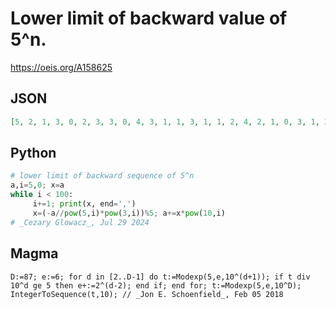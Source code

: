 # Lower limit of backward value of 5^n\.
https://oeis.org/A158625
## JSON
```JSON
[5, 2, 1, 3, 0, 2, 3, 3, 0, 4, 3, 1, 1, 3, 1, 1, 2, 4, 2, 1, 0, 3, 1, 3, 3, 0, 0, 0, 2, 3, 1, 4, 1, 0, 2, 1, 0, 3, 4, 3, 0, 2, 1, 2, 2, 1, 1, 4, 4, 3, 4, 0, 2, 0, 4, 0, 2, 2, 1, 1, 1, 1, 1, 0, 1, 0, 0, 1, 1, 3, 3, 2, 0, 1, 1, 4, 4, 2, 0, 1, 4, 2, 4, 1, 2, 0, 4]
```
## Python
```Python
# lower limit of backward sequence of 5^n
a,i=5,0; x=a
while i < 100:
     i+=1; print(x, end=',')
     x=(-a//pow(5,i)*pow(3,i))%5; a+=x*pow(10,i)
# _Cezary Glowacz_, Jul 29 2024
```
## Magma
```Magma
D:=87; e:=6; for d in [2..D-1] do t:=Modexp(5,e,10^(d+1)); if t div 10^d ge 5 then e+:=2^(d-2); end if; end for; t:=Modexp(5,e,10^D); IntegerToSequence(t,10); // _Jon E. Schoenfield_, Feb 05 2018
```
